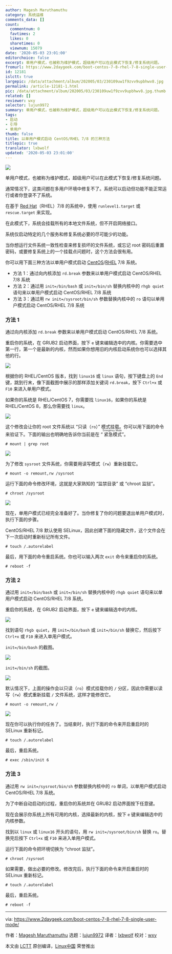 ```yaml
---
author: Magesh Maruthamuthu
category: 系统运维
comments_data: []
count:
  commentnum: 0
  favtimes: 2
  likes: 0
  sharetimes: 0
  viewnum: 15079
date: '2020-05-03 23:01:00'
editorchoice: false
excerpt: 单用户模式，也被称为维护模式，超级用户可以在此模式下恢复/修复系统问题。
fromurl: https://www.2daygeek.com/boot-centos-7-8-rhel-7-8-single-user-mode/
id: 12181
islctt: true
largepic: /data/attachment/album/202005/03/230109uw1f9zvv9upbhwv8.jpg
permalink: /article-12181-1.html
pic: /data/attachment/album/202005/03/230109uw1f9zvv9upbhwv8.jpg.thumb.jpg
related: []
reviewer: wxy
selector: lujun9972
summary: 单用户模式，也被称为维护模式，超级用户可以在此模式下恢复/修复系统问题。
tags:
- 启动
- 引导
- 单用户
thumb: false
title: 以单用户模式启动 CentOS/RHEL 7/8 的三种方法
titlepic: true
translator: lxbwolf
updated: '2020-05-03 23:01:00'
---
```


![](/data/attachment/album/202005/03/230109uw1f9zvv9upbhwv8.jpg)


单用户模式，也被称为维护模式，超级用户可以在此模式下恢复/修复系统问题。


通常情况下，这类问题在多用户环境中修复不了。系统可以启动但功能不能正常运行或者你登录不了系统。


在基于 [Red Hat](https://www.2daygeek.com/category/red-hat/)（RHEL）7/8 的系统中，使用 `runlevel1.target` 或 `rescue.target` 来实现。


在此模式下，系统会挂载所有的本地文件系统，但不开启网络接口。


系统仅启动特定的几个服务和修复系统必要的尽可能少的功能。


当你想运行文件系统一致性检查来修复损坏的文件系统，或忘记 root 密码后重置密码，或要修复系统上的一个挂载点问题时，这个方法会很有用。


你可以用下面三种方法以单用户模式启动 [CentOS](https://www.2daygeek.com/category/centos/)/[RHEL](https://www.2daygeek.com/category/rhel/) 7/8 系统。


* 方法 1：通过向内核添加 `rd.break` 参数来以单用户模式启动 CentOS/RHEL 7/8 系统
* 方法 2：通过用 `init=/bin/bash` 或 `init=/bin/sh` 替换内核中的 `rhgb quiet` 语句来以单用户模式启动 CentOS/RHEL 7/8 系统
* 方法 3：通过用 `rw init=/sysroot/bin/sh` 参数替换内核中的 `ro` 语句以单用户模式启动 CentOS/RHEL 7/8 系统


### 方法 1


通过向内核添加 `rd.break` 参数来以单用户模式启动 CentOS/RHEL 7/8 系统。


重启你的系统，在 GRUB2 启动界面，按下 `e` 键来编辑选中的内核。你需要选中第一行，第一个是最新的内核，然而如果你想用旧的内核启动系统你也可以选择其他的行。


![](/data/attachment/album/202005/03/230638ivavlhhetah9oaaz.png)


根据你的 RHEL/CentOS 版本，找到 `linux16` 或 `linux` 语句，按下键盘上的 `End` 键，跳到行末，像下面截图中展示的那样添加关键词 `rd.break`，按下 `Ctrl+x` 或 `F10` 来进入单用户模式。


如果你的系统是 RHEL/CentOS 7，你需要找 `linux16`，如果你的系统是 RHEL/CentOS 8，那么你需要找 `linux`。


![](/data/attachment/album/202005/03/230657vp7ai7naoxpe79ax.png)


这个修改会让你的 root 文件系统以 “只读（`ro`）” 模式挂载。你可以用下面的命令来验证下。下面的输出也明确地告诉你当前是在 “<ruby> 紧急模式 <rt>  Emergency Mode </rt></ruby>”。



```
# mount | grep root
```

![](/data/attachment/album/202005/03/230714ofp2cc2p4w43ptc8.png)


为了修改 `sysroot` 文件系统，你需要用读写模式（`rw`）重新挂载它。



```
# mount -o remount,rw /sysroot
```

运行下面的命令修改环境，这就是大家熟知的 “监禁目录” 或 “chroot 监狱”。



```
# chroot /sysroot
```

![](/data/attachment/album/202005/03/230731ddze7uhp7wu7pztz.png)


现在，单用户模式已经完全准备好了。当你修复了你的问题要退出单用户模式时，执行下面的步骤。


CentOS/RHEL 7/8 默认使用 SELinux，因此创建下面的隐藏文件，这个文件会在下一次启动时重新标记所有文件。



```
# touch /.autorelabel
```

最后，用下面的命令重启系统。你也可以输入两次 `exit` 命令来重启你的系统。



```
# reboot -f
```

### 方法 2


通过用 `init=/bin/bash` 或 `init=/bin/sh` 替换内核中的 `rhgb quiet` 语句来以单用户模式启动 CentOS/RHEL 7/8 系统。


重启你的系统，在 GRUB2 启动界面，按下 `e` 键来编辑选中的内核。


![](/data/attachment/album/202005/03/230749m6qeqi7e2utk9qte.png)


找到语句 `rhgb quiet`，用 `init=/bin/bash` 或 `init=/bin/sh` 替换它，然后按下 `Ctrl+x` 或 `F10` 来进入单用户模式。


`init=/bin/bash` 的截图。


![](/data/attachment/album/202005/03/230807e24n22k41j1zesj8.png)


`init=/bin/sh` 的截图。


![](/data/attachment/album/202005/03/230825eup47566sxyl2y4v.png)


默认情况下，上面的操作会以只读（`ro`）模式挂载你的 `/` 分区，因此你需要以读写（`rw`）模式重新挂载 `/` 文件系统，这样才能修改它。



```
# mount -o remount,rw /
```

![](/data/attachment/album/202005/03/230841wrqi4urzwqq9wcq9.png)


现在你可以执行你的任务了。当结束时，执行下面的命令来开启重启时的 SELinux 重新标记。



```
# touch /.autorelabel
```

最后，重启系统。



```
# exec /sbin/init 6
```

### 方法 3


通过用 `rw init=/sysroot/bin/sh` 参数替换内核中的 `ro` 单词，以单用户模式启动 CentOS/RHEL 7/8 系统。


为了中断自动启动的过程，重启你的系统并在 GRUB2 启动界面按下任意键。


现在会展示你系统上所有可用的内核，选择最新的内核，按下 `e` 键来编辑选中的内核参数。


找到以 `linux` 或 `linux16` 开头的语句，用 `rw init=/sysroot/bin/sh` 替换 `ro`。替换完后按下 `Ctrl+x` 或 `F10` 来进入单用户模式。


运行下面的命令把环境切换为 “chroot 监狱”。



```
# chroot /sysroot
```

如果需要，做出必要的修改。修改完后，执行下面的命令来开启重启时的 SELinux 重新标记。



```
# touch /.autorelabel
```

最后，重启系统。



```
# reboot -f
```



---


via: <https://www.2daygeek.com/boot-centos-7-8-rhel-7-8-single-user-mode/>


作者：[Magesh Maruthamuthu](https://www.2daygeek.com/author/magesh/) 选题：[lujun9972](https://github.com/lujun9972) 译者：[lxbwolf](https://github.com/lxbwolf) 校对：[wxy](https://github.com/wxy)


本文由 [LCTT](https://github.com/LCTT/TranslateProject) 原创编译，[Linux中国](https://linux.cn/) 荣誉推出